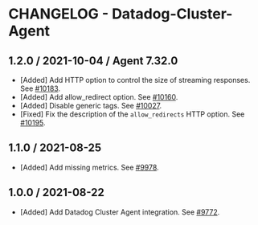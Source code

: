 # CHANGELOG - Datadog-Cluster-Agent

## 1.2.0 / 2021-10-04 / Agent 7.32.0

* [Added] Add HTTP option to control the size of streaming responses. See [#10183](https://github.com/DataDog/integrations-core/pull/10183).
* [Added] Add allow_redirect option. See [#10160](https://github.com/DataDog/integrations-core/pull/10160).
* [Added] Disable generic tags. See [#10027](https://github.com/DataDog/integrations-core/pull/10027).
* [Fixed] Fix the description of the `allow_redirects` HTTP option. See [#10195](https://github.com/DataDog/integrations-core/pull/10195).

## 1.1.0 / 2021-08-25

* [Added] Add missing metrics. See [#9978](https://github.com/DataDog/integrations-core/pull/9978).

## 1.0.0 / 2021-08-22

* [Added] Add Datadog Cluster Agent integration. See [#9772](https://github.com/DataDog/integrations-core/pull/9772).

